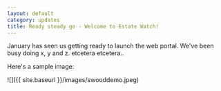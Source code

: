 ```yaml
---
layout: default
category: updates
title: Ready steady go - Welcome to Estate Watch!
---
```

January has seen us getting ready to launch the web portal. We've been busy doing x, y and z. etcetera etcetera..

Here's a sample image:

![]({{ site.baseurl }}/images/swooddemo.jpeg)
